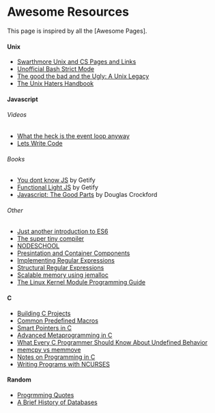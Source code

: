 # Awesome Resources
This page is inspired by all the [Awesome Pages].

#### Unix 
* [Swarthmore Unix and CS Pages and Links](https://www.cs.swarthmore.edu/~newhall/unixlinks.html<Paste>)
* [Unofficial Bash Strict Mode](http://redsymbol.net/articles/unofficial-bash-strict-mode/)
* [The good the bad and the Ugly: A Unix Legacy](http://kamalatta.ddnss.de/otherdocs/ugly.pdf)
* [The Unix Haters Handbook](http://kamalatta.ddnss.de/otherdocs/ugh.pdf)

#### Javascript
###### Videos
* [What the heck is the event loop anyway](https://www.youtube.com/watch?v=8aGhZQkoFbQ)
* [Lets Write Code](https://www.youtube.com/playlist?list=PL1QRvYV-LXn7rxPGGSQYBe2JFktJi0P-v)

###### Books
* [You dont know JS](https://github.com/getify/You-Dont-Know-JS) by Getify
* [Functional Light JS](https://github.com/getify/Functional-Light-JS) by Getify
* [Javascript: The Good Parts](https://www.amazon.com/JavaScript-Good-Parts-Douglas-Crockford/dp/0596517742) by Douglas Crockford

###### Other 
* [Just another introduction to ES6](https://medium.com/sons-of-javascript/javascript-an-introduction-to-es6-1819d0d89a0f#.mdvmrvhg2)
* [The super tiny compiler](https://github.com/thejameskyle/the-super-tiny-compiler)
* [NODESCHOOL](https://nodeschool.io/)
* [Presintation and Container Components](https://medium.com/@dan_abramov/smart-and-dumb-components-7ca2f9a7c7d0#.vg9uh7bcg)
* [Implementing Regular Expressions](https://swtch.com/~rsc/regexp/)
* [Structural Regular Expressions](http://doc.cat-v.org/bell_labs/structural_regexps/)
* [Scalable memory using jemalloc](https://www.facebook.com/notes/facebook-engineering/scalable-memory-allocation-using-jemalloc/480222803919)
* [The Linux Kernel Module Programming Guide](https://linux.die.net/lkmpg/)

#### C
* [Building C Projects](http://nethack4.org/blog/building-c.html)
* [Common Predefined Macros](http://gcc.gnu.org/onlinedocs/cpp/Standard-Predefined-Macros.html)
* [Smart Pointers in C](https://snai.pe/c/c-smart-pointers/)
* [Advanced Metaprogramming in C](https://getpocket.com/a/read/998617724)
* [What Every C Programmer Should Know About Undefined Behavior](http://blog.llvm.org/2011/05/what-every-c-programmer-should-know.html)
* [memcpy vs memmove](http://www.tedunangst.com/flak/post/memcpy-vs-memmove)
* [Notes on Programming in C](http://kamalatta.ddnss.de/otherdocs/pikestyle.html)
* [Writing Programs with NCURSES](http://invisible-island.net/ncurses/ncurses-intro.html)


#### Random 
* [Progrmming Quotes](http://quotes.cat-v.org/programming/)
* [A Brief History of Databases](http://avant.org/project/history-of-databases/)
